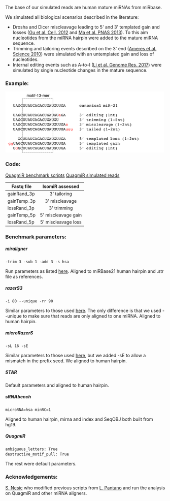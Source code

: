The base of our simulated reads are human mature miRNAs from miRbase. 

We simulated all biological scenarios described in the literature:
* Drosha and Dicer miscleavage leading to 5' and 3' templated gain and losses ([Gu et al. Cell. 2012](https://www.sciencedirect.com/science/article/pii/S0092867412012457?via%3Dihub) and [Ma et al. PNAS 2013](http://www.pnas.org/content/110/51/20687)). To this aim nucleotides from the miRNA hairpin were added to the mature miRNA sequence.
* Trimming and tailoring events described on the 3' end ([Ameres et al. Science 2010](http://science.sciencemag.org/content/328/5985/1534.long)) were simulated with an untemplated gain and loss of nucleotides.
* Internal editing events such as A-to-I ([Li et al. Genome Res. 2017](https://genome.cshlp.org/content/28/1/132.full)) were simulated by single nucleotide changes in the mature sequence.

### Example:
![Example modifications bechmarked](https://raw.githubusercontent.com/Gu-Lab-RBL-NCI/QuagmiR/master/doc/bench.png)

### Code:
[QuagmiR benchmark scripts](https://github.com/Gu-Lab-RBL-NCI/simulate-miRNA-reads)
[QuagmiR simulated reads](https://github.com/Gu-Lab-RBL-NCI/simulate-miRNA-reads/tree/master/SimulatedReads)

| Fastq file    | IsomiR assessed    |
| ------------- |:------------------:|
| gainRand_3p   | 3' tailoring       |
| gainTemp_3p   | 3' miscleavage     |
| lossRand_3p   | 3' trimming        |
| gainTemp_5p   | 5' miscleavage gain|
| lossRand_5p   | 5' miscleavage loss|

### Benchmark parameters:
##### miraligner
```
-trim 3 -sub 1 -add 3 -s hsa
 ```
Run parameters as listed [here](https://github.com/lpantano/mypubs/blob/master/mirna/mirannotation/mirannotation.sh).
Aligned to miRBase21 human hairpin and .str file as references.

##### razerS3
```
-i 80 --unique -rr 90
```
Similar parameters to those used [here](https://github.com/lpantano/mypubs/blob/master/mirna/mirannotation/mirannotation.sh). 
The only difference is that we used --unique to make sure that reads are only aligned to one miRNA.
Aligned to human hairpin.

##### microRazerS
```
-sL 16 -sE
```
Similar parameters to those used [here](https://github.com/lpantano/mypubs/blob/master/mirna/mirannotation/mirannotation.sh), but we added -sE to allow a mismatch in the prefix seed.
We aligned to human hairpin.

##### STAR 
Default parameters and aligned to human hairpin.

##### sRNAbench
```
microRNA=hsa minRC=1
```
Aligned to human hairpin, mirna and index and SeqOBJ both built from hg19.

##### QuagmiR
```
ambiguous_letters: True
destructive_motif_pull: True
```
The rest were default parameters.


### Acknowledgements:
[S. Nesic](https://github.com/snesic) who modified previous scripts from [L. Pantano](https://github.com/lpantano/mypubs/tree/master/mirna/mirannotation) and run the analysis on QuagmiR and other miRNA aligners.
